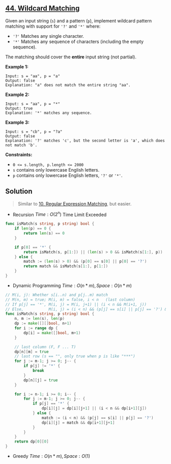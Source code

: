 ## [44. Wildcard Matching](https://leetcode.com/problems/wildcard-matching/)


Given an input string (`s`) and a pattern (`p`), implement wildcard pattern matching with support for `'?'` and `'*'` where:

*   `'?'` Matches any single character.
*   `'*'` Matches any sequence of characters (including the empty sequence).

The matching should cover the **entire** input string (not partial).

**Example 1:**

```
Input: s = "aa", p = "a"
Output: false
Explanation: "a" does not match the entire string "aa".
```

**Example 2:**

```
Input: s = "aa", p = "*"
Output: true
Explanation: '*' matches any sequence.
```

**Example 3:**

```
Input: s = "cb", p = "?a"
Output: false
Explanation: '?' matches 'c', but the second letter is 'a', which does not match 'b'.
```

**Constraints:**

*   `0 <= s.length, p.length <= 2000`
*   `s` contains only lowercase English letters.
*   `p` contains only lowercase English letters, `'?'` or `'*'`.



## Solution

> Similar to [10. Regular Expression Matching](https://leetcode.com/problems/regular-expression-matching/), but easier.

- Recursion	$Time: O(2^n)$ 	Time Limit Exceeded

```go
func isMatch(s string, p string) bool {
    if len(p) == 0 {
        return len(s) == 0
    }

	if p[0] == '*' {
		return isMatch(s, p[1:]) || (len(s) > 0 && isMatch(s[1:], p)) 
	} else {
		match := (len(s) > 0) && (p[0] == s[0] || p[0] == '?')
		return match && isMatch(s[1:], p[1:])
	}
}
```

- Dynamic Programming	$Time: O(n*m), Space: O(n*m)$ 

```go
// M(i, j): Whether s[i..n) and p[j..m) match
// M(n, m) = true; M(i, m) = false, i < n	(last column)
// If p[j] == '*', M(i, j) = M(i, j+1) || (i < n && M(i+1, j))
// Else,           M(i, j) = (i < n) && (p[j] == s[i] || p[j] == '?') && M(i+1, j+1)
func isMatch(s string, p string) bool {
    n, m := len(s), len(p)
	dp := make([][]bool, n+1)
	for i := range dp {
		dp[i] = make([]bool, m+1)
	}

	// last column (F, F ... T)
	dp[n][m] = true
	// last row (s == "", only true when p is like "***")
	for j := m-1; j >= 0; j-- {
		if p[j] != '*' {
			break
		}
		dp[n][j] = true
	}

	for i := n-1; i >= 0; i-- {
		for j := m-1; j >= 0; j-- {
			if p[j] == '*' {
				dp[i][j] = dp[i][j+1] || (i < n && dp[i+1][j])
			} else {
				match := (i < n) && (p[j] == s[i] || p[j] == '?')
				dp[i][j] = match && dp[i+1][j+1]
			}
		}
	}
	return dp[0][0]
}
```

- Greedy	$Time: O(n*m), Space: O(1)$ 

```go
```

